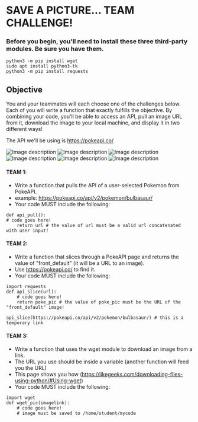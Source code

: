 # SAVE A PICTURE... TEAM CHALLENGE!

### Before you begin, you'll need to install these three third-party modules. Be sure you have them.

    python3 -m pip install wget
    sudo apt install python3-tk
    python3 -m pip install requests

## Objective
You and your teammates will each choose one of the challenges below. Each of you will write a function that exactly fulfills the objective. By combining your code, you'll be able to access an API, pull an image URL from it, download the image to your local machine, and display it in two different ways!

The API we'll be using is https://pokeapi.co/

![Image description](https://raw.githubusercontent.com/PokeAPI/sprites/master/sprites/pokemon/1.png)
![Image description](https://raw.githubusercontent.com/PokeAPI/sprites/master/sprites/pokemon/4.png)
![Image description](https://raw.githubusercontent.com/PokeAPI/sprites/master/sprites/pokemon/7.png)
![Image description](https://raw.githubusercontent.com/PokeAPI/sprites/master/sprites/pokemon/144.png)
![Image description](https://raw.githubusercontent.com/PokeAPI/sprites/master/sprites/pokemon/145.png)
![Image description](https://raw.githubusercontent.com/PokeAPI/sprites/master/sprites/pokemon/146.png)

#### TEAM 1:
- Write a function that pulls the API of a user-selected Pokemon from PokeAPI.
- example: https://pokeapi.co/api/v2/pokemon/bulbasaur/
- Your code MUST include the following:

```
def api_pull():
# code goes here!
    return url # the value of url must be a valid url concatenated with user input!
```

#### TEAM 2:
- Write a function that slices through a PokeAPI page and returns the value of "front_default" (it will be a URL to an image).
- Use https://pokeapi.co/ to find it.
- Your code MUST include the following:

```
import requests
def api_slice(url):
    # code goes here!
    return poke_pic # the value of poke_pic must be the URL of the "front_default" image!

api_slice(https://pokeapi.co/api/v2/pokemon/bulbasaur/) # this is a temporary link
```

#### TEAM 3:
- Write a function that uses the wget module to download an image from a link.
- The URL you use should be inside a variable (another function will feed you the URL)
- This page shows you how (https://likegeeks.com/downloading-files-using-python/#Using-wget)
- Your code MUST include the following:

```
import wget
def wget_pic(imagelink):
    # code goes here!
    # image must be saved to /home/student/mycode
```
